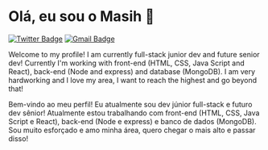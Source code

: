 # Olá, eu sou o Masih 👋

<!-- [![Linkedin Badge](https://img.shields.io/badge/-Masih-blue?style=flat&logo=Linkedin&logoColor=white&link=https://www.linkedin.com/in/masih-saldanha-1997121ab/)](https://www.linkedin.com/in/masih-saldanha-1997121ab/) -->
[![Twitter Badge](https://img.shields.io/badge/-@MasihSaldanha-1ca0f1?style=flat&labelColor=1ca0f1&logo=twitter&logoColor=white&link=https://twitter.com/MasihSaldanha)](https://twitter.com/MasihSaldanha)
[![Gmail Badge](https://img.shields.io/badge/-masih.saldanha-c14438?style=flat&logo=Gmail&logoColor=white&link=mailto:masih.saldanha@gmail.com)](mailto:masih.saldanha@gmail.com)

Welcome to my profile! I am currently full-stack junior dev and future senior dev! Currently I'm working with front-end (HTML, CSS, Java Script and React), back-end (Node and express) and database (MongoDB). I am very hardworking and I love my area, I want to reach the highest and go beyond that!

Bem-vindo ao meu perfil! Eu atualmente sou dev júnior full-stack e futuro dev sênior! Atualmente estou trabalhando com front-end (HTML, CSS, Java Script e React), back-end (Node e express) e banco de dados (MongoDB). Sou muito esforçado e amo minha área, quero chegar o mais alto e passar disso!

<!--
### Hi there 👋


**Masih-Saldanha/Masih-Saldanha** is a ✨ _special_ ✨ repository because its `README.md` (this file) appears on your GitHub profile.

Here are some ideas to get you started:

- 🔭 I’m currently working on ...
- 🌱 I’m currently learning ...
- 👯 I’m looking to collaborate on ...
- 🤔 I’m looking for help with ...
- 💬 Ask me about ...
- 📫 How to reach me: ...
- 😄 Pronouns: ...
- ⚡ Fun fact: ...
-->
